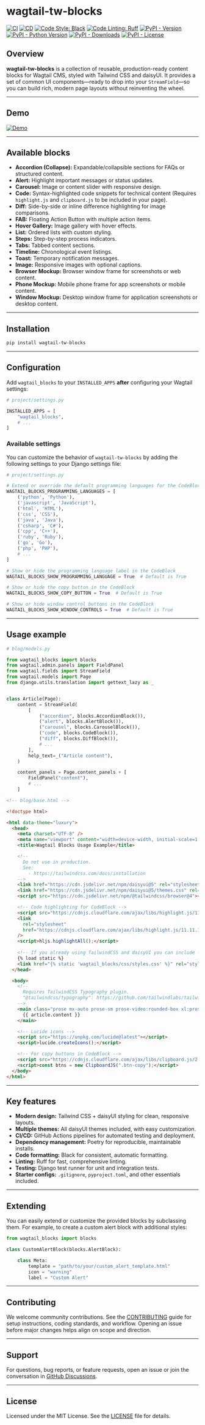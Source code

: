 # wagtail-tw-blocks

[![CI](https://github.com/youzarsiph/wagtail-tw-blocks/actions/workflows/ci.yml/badge.svg)](https://github.com/youzarsiph/wagtail-tw-blocks/actions/workflows/ci.yml)
[![CD](https://github.com/youzarsiph/wagtail-tw-blocks/actions/workflows/cd.yml/badge.svg)](https://github.com/youzarsiph/wagtail-tw-blocks/actions/workflows/cd.yml)
[![Code Style: Black](https://github.com/youzarsiph/wagtail-tw-blocks/actions/workflows/black.yml/badge.svg)](https://github.com/youzarsiph/wagtail-tw-blocks/actions/workflows/black.yml)
[![Code Linting: Ruff](https://github.com/youzarsiph/wagtail-tw-blocks/actions/workflows/ruff.yml/badge.svg)](https://github.com/youzarsiph/wagtail-tw-blocks/actions/workflows/ruff.yml)
[![PyPI - Version](https://img.shields.io/pypi/v/wagtail-tw-blocks?logo=pypi&logoColor=white)](https://pypi.org/project/wagtail-tw-blocks/)
[![PyPI - Python Version](https://img.shields.io/pypi/pyversions/wagtail-tw-blocks?logo=python&logoColor=white)](https://pypi.org/project/wagtail-tw-blocks/)
[![PyPI - Downloads](https://img.shields.io/pypi/dm/wagtail-tw-blocks?logo=pypi&logoColor=white)](https://pypi.org/project/wagtail-tw-blocks/)
[![PyPI - License](https://img.shields.io/pypi/l/wagtail-tw-blocks?logo=pypi&logoColor=white)](https://pypi.org/project/wagtail-tw-blocks/)

## Overview

**wagtail-tw-blocks** is a collection of reusable, production-ready content blocks for Wagtail CMS, styled with Tailwind CSS and daisyUI. It provides a set of common UI components—ready to drop into your `StreamField`—so you can build rich, modern page layouts without reinventing the wheel.

---

## Demo

[![Demo](https://img.youtube.com/vi/0b0dZByyPok/maxresdefault.jpg)](https://youtu.be/0b0dZByyPok)

---

## Available blocks

- **Accordion (Collapse):** Expandable/collapsible sections for FAQs or structured content.
- **Alert:** Highlight important messages or status updates.
- **Carousel:** Image or content slider with responsive design.
- **Code:** Syntax-highlighted code snippets for technical content (Requires `highlight.js` and `clipboard.js` to be included in your page).
- **Diff:** Side-by-side or inline difference highlighting for image comparisons.
- **FAB:** Floating Action Button with multiple action items.
- **Hover Gallery:** Image gallery with hover effects.
- **List:** Ordered lists with custom styling.
- **Steps:** Step-by-step process indicators.
- **Tabs:** Tabbed content sections.
- **Timeline:** Chronological event listings.
- **Toast:** Temporary notification messages.
- **Image:** Responsive images with optional captions.
- **Browser Mockup:** Browser window frame for screenshots or web content.
- **Phone Mockup:** Mobile phone frame for app screenshots or mobile content.
- **Window Mockup:** Desktop window frame for application screenshots or desktop content.

---

## Installation

```bash
pip install wagtail-tw-blocks
```

---

## Configuration

Add `wagtail_blocks` to your `INSTALLED_APPS` **after** configuring your Wagtail settings:

```python
# project/settings.py

INSTALLED_APPS = [
    "wagtail_blocks",
    # ...
]
```

### Available settings

You can customize the behavior of `wagtail-tw-blocks` by adding the following settings to your Django settings file:

```python
# project/settings.py

# Extend or override the default programming languages for the CodeBlock
WAGTAIL_BLOCKS_PROGRAMMING_LANGUAGES = [
    ('python', 'Python'),
    ('javascript', 'JavaScript'),
    ('html', 'HTML'),
    ('css', 'CSS'),
    ('java', 'Java'),
    ('csharp', 'C#'),
    ('cpp', 'C++'),
    ('ruby', 'Ruby'),
    ('go', 'Go'),
    ('php', 'PHP'),
    # ...
]

# Show or hide the programming language label in the CodeBlock
WAGTAIL_BLOCKS_SHOW_PROGRAMMING_LANGUAGE = True  # Default is True

# Show or hide the copy button in the CodeBlock
WAGTAIL_BLOCKS_SHOW_COPY_BUTTON = True  # Default is True

# Show or hide window control buttons in the CodeBlock
WAGTAIL_BLOCKS_SHOW_WINDOW_CONTROLS = True  # Default is True
```

---

## Usage example

```python
# blog/models.py

from wagtail_blocks import blocks
from wagtail.admin.panels import FieldPanel
from wagtail.fields import StreamField
from wagtail.models import Page
from django.utils.translation import gettext_lazy as _


class Article(Page):
    content = StreamField(
        [
            ("accordion", blocks.AccordionBlock()),
            ("alert", blocks.AlertBlock()),
            ("carousel", blocks.CarouselBlock()),
            ("code", blocks.CodeBlock()),
            ("diff", blocks.DiffBlock()),
            # ...
        ],
        help_text=_("Article content"),
    )

    content_panels = Page.content_panels + [
        FieldPanel("content"),
        # ...
    ]
```

```html
<!-- blog/base.html -->

<!doctype html>

<html data-theme="luxury">
  <head>
    <meta charset="UTF-8" />
    <meta name="viewport" content="width=device-width, initial-scale=1.0" />
    <title>Wagtail Blocks Usage Example</title>

    <!--
      Do not use in production.
      See: 
        - https://tailwindcss.com/docs/installation
    -->
    <link href="https://cdn.jsdelivr.net/npm/daisyui@5" rel="stylesheet" type="text/css" />
    <link href="https://cdn.jsdelivr.net/npm/daisyui@5/themes.css" rel="stylesheet" type="text/css" />
    <script src="https://cdn.jsdelivr.net/npm/@tailwindcss/browser@4"></script>

    <!-- Code highlighting for CodeBlock -->
    <script src="https://cdnjs.cloudflare.com/ajax/libs/highlight.js/11.11.1/highlight.min.js"></script>
    <link
      rel="stylesheet"
      href="https://cdnjs.cloudflare.com/ajax/libs/highlight.js/11.11.1/styles/github-dark.min.css"
    />
    <script>hljs.highlightAll();</script>
    
    <!-- If you already using TailwindCSS and daisyUI you can include -->
    {% load static %}
    <link href="{% static 'wagtail_blocks/css/styles.css' %}" rel="stylesheet" type="text/css" />
  </head>

  <body>
    <!-- 
      Requires TailwindCSS Typography plugin.
      "@tailwindcss/typography": https://github.com/tailwindlabs/tailwindcss-typography
    -->
    <main class="prose mx-auto prose-sm prose-video:rounded-box xl:prose-lg 2xl:prose-xl prose-headings:text-primary prose-img:rounded-box prose-img:w-full">
      {{ article.content }}
    </main>

    <!-- Lucide icons -->
    <script src="https://unpkg.com/lucide@latest"></script>
    <script>lucide.createIcons();</script>

    <!-- For copy buttons in CodeBlock -->
    <script src="https://cdnjs.cloudflare.com/ajax/libs/clipboard.js/2.0.11/clipboard.min.js"></script>
    <script>const btns = new ClipboardJS(".btn-copy");</script>
  </body>
</html>
```

---

## Key features

- **Modern design:** Tailwind CSS + daisyUI styling for clean, responsive layouts.  
- **Multiple themes:** All daisyUI themes included, with easy customization.  
- **CI/CD:** GitHub Actions pipelines for automated testing and deployment.  
- **Dependency management:** Poetry for reproducible, maintainable installs.  
- **Code formatting:** Black for consistent, automatic formatting.  
- **Linting:** Ruff for fast, comprehensive linting.  
- **Testing:** Django test runner for unit and integration tests.  
- **Starter configs:** `.gitignore`, `pyproject.toml`, and other essentials included.

---

## Extending

You can easily extend or customize the provided blocks by subclassing them. For example, to create a custom alert block with additional styles:

```python
from wagtail_blocks import blocks

class CustomAlertBlock(blocks.AlertBlock):

    class Meta:
        template = "path/to/your/custom_alert_template.html"
        icon = "warning"
        label = "Custom Alert"
```

---

## Contributing

We welcome community contributions. See the [CONTRIBUTING](CONTRIBUTING.md) guide for setup instructions, coding standards, and workflow. Opening an issue before major changes helps align on scope and direction.

---

## Support

For questions, bug reports, or feature requests, open an issue or join the conversation in [GitHub Discussions](https://github.com/youzarsiph/wagtail-tw-blocks/discussions).

---

## License

Licensed under the MIT License. See the [LICENSE](LICENSE) file for details.
